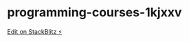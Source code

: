 # programming-courses-1kjxxv

[Edit on StackBlitz ⚡️](https://stackblitz.com/edit/programming-courses-1kjxxv)
